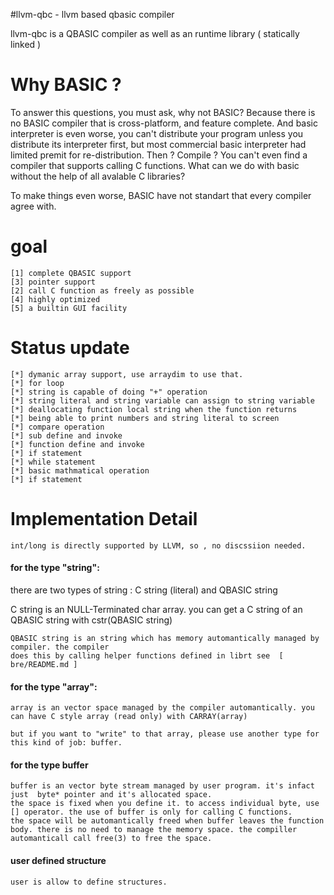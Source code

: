 #llvm-qbc - llvm based qbasic compiler

llvm-qbc is a QBASIC compiler as well as an runtime library ( statically linked )

# Why BASIC ?

To answer this questions, you must ask, why not BASIC?
Because there is no BASIC compiler that is cross-platform, and feature complete.
And basic interpreter is even worse, you can't distribute your program unless you
distribute its interpreter first, but most commercial basic interpreter had limited
premit for re-distribution. Then ? Compile ? You can't even find a compiler that supports
calling C functions. What can we do with basic without the help of all avalable C libraries?

To make things even worse, BASIC have not standart that every compiler agree with.

# goal
	[1]	complete QBASIC support
	[3] pointer support
	[2]	call C function as freely as possible
	[4] highly optimized
	[5] a builtin GUI facility

# Status update
	[*] dymanic array support, use arraydim to use that.
	[*] for loop
	[*] string is capable of doing "+" operation
	[*]	string literal and string variable can assign to string variable
	[*] deallocating function local string when the function returns
	[*]	being able to print numbers and string literal to screen
	[*] compare operation
	[*] sub define and invoke
	[*] function define and invoke
	[*] if statement
	[*] while statement
	[*] basic mathmatical operation
	[*] if statement

# Implementation Detail

	int/long is directly supported by LLVM, so , no discssiion needed.

####	for the type "string":

 there are two types of string :
		 C string (literal) and QBASIC string

C string is an NULL-Terminated char array. you can get a C string of an QBASIC string with
	cstr(QBASIC string)

	QBASIC string is an string which has memory automantically managed by compiler. the compiler
	does this by calling helper functions defined in librt see  [ bre/README.md ]

#### for the type "array":

	array is an vector space managed by the compiler automantically. you can have C style array (read only) with CARRAY(array) 

	but if you want to "write" to that array, please use another type for this kind of job: buffer.

#### for the type buffer

	buffer is an vector byte stream managed by user program. it's infact just  byte* pointer and it's allocated space.
	the space is fixed when you define it. to access individual byte, use [] operator. the use of buffer is only for calling C functions.
	the space will be automantically freed when buffer leaves the function body. there is no need to manage the memory space. the compiller automanticall call free(3) to free the space.

#### user defined structure

	user is allow to define structures. 

